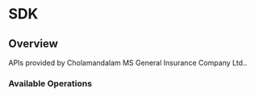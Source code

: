# SDK

## Overview

APIs provided by Cholamandalam MS General Insurance Company Ltd..

### Available Operations

